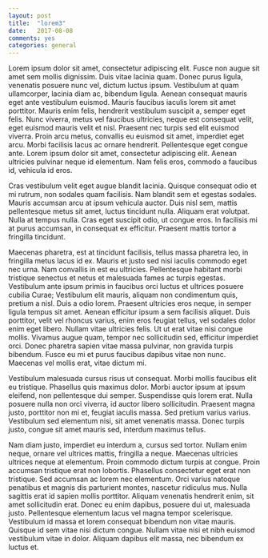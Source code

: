 ```yaml
---
layout: post
title:  "lorem3"
date:   2017-08-08
comments: yes
categories: general
---
```


Lorem ipsum dolor sit amet, consectetur adipiscing elit. Fusce non augue sit amet sem mollis dignissim. Duis vitae lacinia quam. Donec purus ligula, venenatis posuere nunc vel, dictum luctus ipsum. Vestibulum at quam ullamcorper, lacinia diam ac, bibendum ligula. Aenean consequat mauris eget ante vestibulum euismod. Mauris faucibus iaculis lorem sit amet porttitor. Mauris enim felis, hendrerit vestibulum suscipit a, semper eget felis. Nunc viverra, metus vel faucibus ultricies, neque est consequat velit, eget euismod mauris velit et nisl. Praesent nec turpis sed elit euismod viverra. Proin arcu metus, convallis eu euismod sit amet, imperdiet eget arcu. Morbi facilisis lacus ac ornare hendrerit. Pellentesque eget congue ante. Lorem ipsum dolor sit amet, consectetur adipiscing elit. Aenean ultricies pulvinar neque id elementum. Nam felis eros, commodo a faucibus id, vehicula id eros.

Cras vestibulum velit eget augue blandit lacinia. Quisque consequat odio et mi rutrum, non sodales quam facilisis. Nam blandit sem et egestas sodales. Mauris accumsan arcu at ipsum vehicula auctor. Duis nisl sem, mattis pellentesque metus sit amet, luctus tincidunt nulla. Aliquam erat volutpat. Nulla at tempus nulla. Cras eget suscipit odio, ut congue eros. In facilisis mi at purus accumsan, in consequat ex efficitur. Praesent mattis tortor a fringilla tincidunt.

Maecenas pharetra, est at tincidunt facilisis, tellus massa pharetra leo, in fringilla metus lacus id ex. Mauris et justo sed nisi iaculis commodo eget nec urna. Nam convallis in est eu ultricies. Pellentesque habitant morbi tristique senectus et netus et malesuada fames ac turpis egestas. Vestibulum ante ipsum primis in faucibus orci luctus et ultrices posuere cubilia Curae; Vestibulum elit mauris, aliquam non condimentum quis, pretium a nisl. Duis a odio lorem. Praesent ultricies eros neque, in semper ligula tempus sit amet. Aenean efficitur ipsum a sem facilisis aliquet. Duis porttitor, velit vel rhoncus varius, enim eros feugiat tellus, vel sodales dolor enim eget libero. Nullam vitae ultricies felis. Ut ut erat vitae nisi congue mollis. Vivamus augue quam, tempor nec sollicitudin sed, efficitur imperdiet orci. Donec pharetra sapien vitae massa pulvinar, non gravida turpis bibendum. Fusce eu mi et purus faucibus dapibus vitae non nunc. Maecenas vel mollis erat, vitae dictum mi.

Vestibulum malesuada cursus risus ut consequat. Morbi mollis faucibus elit eu tristique. Phasellus quis maximus dolor. Morbi auctor ipsum at ipsum eleifend, non pellentesque dui semper. Suspendisse quis lorem erat. Nulla posuere nulla non orci viverra, id auctor libero sollicitudin. Praesent magna justo, porttitor non mi et, feugiat iaculis massa. Sed pretium varius varius. Vestibulum sed elementum nisi, sit amet venenatis massa. Donec turpis justo, congue sit amet mauris sed, interdum maximus tellus.

Nam diam justo, imperdiet eu interdum a, cursus sed tortor. Nullam enim neque, ornare vel ultrices mattis, fringilla a neque. Maecenas ultricies ultrices neque at elementum. Proin commodo dictum turpis at congue. Proin accumsan tristique erat non lobortis. Phasellus consectetur eget erat non tristique. Sed accumsan ac lorem nec elementum. Orci varius natoque penatibus et magnis dis parturient montes, nascetur ridiculus mus. Nulla sagittis erat id sapien mollis porttitor. Aliquam venenatis hendrerit enim, sit amet sollicitudin erat. Donec eu enim dapibus, posuere dui ut, malesuada justo. Pellentesque elementum lacus vel magna tempor scelerisque. Vestibulum id massa et lorem consequat bibendum non vitae mauris. Quisque id sem vitae nisi dictum congue. Nullam vitae nisi et nibh euismod vestibulum vitae in dolor. Aliquam dapibus elit massa, nec bibendum ex luctus et.


